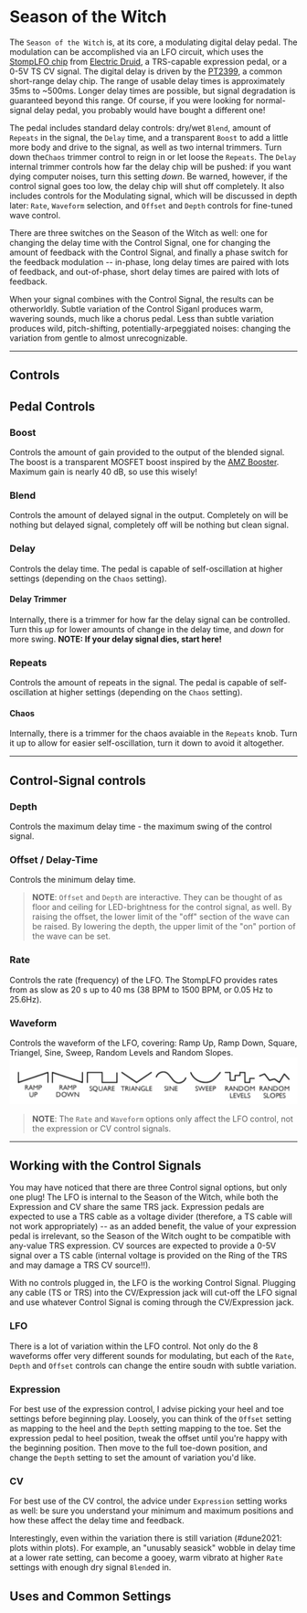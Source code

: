 # Season of the Witch

The `Season of the Witch` is, at its core, a modulating digital delay pedal. The modulation can be accomplished via an LFO circuit, which uses the [StompLFO chip](https://electricdruid.net/datasheets/STOMPLFODatasheet.pdf) from [Electric Druid](https://electricdruid.net/product/stomplfo/), a TRS-capable expression pedal, or a 0-5V TS CV signal. The digital delay is driven by the [PT2399](https://www.electrosmash.com/pt2399-analysis), a common short-range delay chip. The range of usable delay times is approximately 35ms to ~500ms. Longer delay times are possible, but signal degradation is guaranteed beyond this range. Of course, if you were looking for normal-signal delay pedal, you probably would have bought a different one! 

The pedal includes standard delay controls: dry/wet `Blend`, amount of `Repeats` in the signal, the `Delay` time,  and a transparent `Boost` to add a little more body and drive to the signal, as well as two internal trimmers. Turn down the`Chaos` trimmer control to reign in or let loose the `Repeats`. The `Delay` internal trimmer controls how far the delay chip will be pushed: if you want dying computer noises, turn this setting _down_. Be warned, however, if the control signal goes too low, the delay chip will shut off completely. It also includes controls for the Modulating signal, which will be discussed in depth later: `Rate`, `Waveform` selection, and `Offset` and `Depth` controls for fine-tuned wave control.

There are three switches on the Season of the Witch as well: one for changing the delay time with the Control Signal, one for changing the amount of feedback with the Control Signal, and finally a phase switch for the feedback modulation -- in-phase, long delay times are paired with lots of feedback, and out-of-phase, short delay times are paired with lots of feedback.

When your signal combines with the Control Signal, the results can be otherworldly. Subtle variation of the Control Siganl produces warm, wavering sounds, much like a chorus pedal. Less than subtle variation produces wild, pitch-shifting, potentially-arpeggiated noises: changing the variation from gentle to almost unrecognizable.

---

## Controls

## Pedal Controls	

### Boost
Controls the amount of gain provided to the output of the blended signal. The boost is a transparent MOSFET boost inspired by the [AMZ Booster](http://www.muzique.com/schem/mosfet.htm). Maximum gain is nearly 40 dB, so use this wisely!

### Blend
Controls the amount of delayed signal in the output. Completely on will be nothing but delayed signal, completely off will be nothing but clean signal.

### Delay
Controls the delay time. The pedal is capable of self-oscillation at higher settings (depending on the `Chaos` setting).

#### Delay Trimmer
Internally, there is a trimmer for how far the delay signal can be controlled. Turn this _up_ for lower amounts of change in the delay time, and _down_ for more swing. **NOTE: If your delay signal dies, start here!**

### Repeats
Controls the amount of repeats in the signal. The pedal is capable of self-oscillation at higher settings (depending on the `Chaos` setting).

#### Chaos
Internally, there is a trimmer for the chaos avaiable in the `Repeats` knob. Turn it up to allow for easier self-oscillation, turn it down to avoid it altogether.

---

## Control-Signal controls

### Depth
Controls the maximum delay time - the maximum swing of the control signal.

### Offset / Delay-Time
Controls the minimum delay time.

> **NOTE**: `Offset` and `Depth` are interactive. They can be thought of as floor and ceiling for LED-brightness for the control signal, as well. By raising the offset, the lower limit of the "off" section of the wave can be raised. By lowering the depth, the upper limit of the "on" portion of the wave can be set.

### Rate
Controls the rate (frequency) of the LFO. The StompLFO provides rates from as slow as 20 s up to 40 ms (38 BPM to 1500 BPM, or 0.05 Hz to 25.6Hz).

### Waveform
Controls the waveform of the LFO, covering: Ramp Up, Ramp Down, Square, Triangel, Sine, Sweep, Random Levels and Random Slopes.
![Waveforms Ramp Up, Ramp Down, Square, Triangel, Sine, Sweep, Random Levels and Random Slopes](waveforms.png)

> **NOTE**: The `Rate` and `Waveform`  options only affect the LFO control, not the expression or CV control signals.

--- 

## Working with the Control Signals

You may have noticed that there are three Control signal options, but only one plug! The LFO is internal to the Season of the Witch, while both the Expression and CV share the same TRS jack. Expression pedals are expected to use a TRS cable as a voltage divider (therefore, a TS cable will not work appropriately) -- as an added benefit, the value of your expression pedal is irrelevant, so the Season of the Witch ought to be compatible with any-value TRS expression. CV sources are expected to provide a 0-5V signal over a TS cable (internal voltage is provided on the Ring of the TRS and may damage a TRS CV source!!).

With no controls plugged in, the LFO is the working Control Signal. Plugging any cable (TS or TRS) into the CV/Expression jack will cut-off the LFO signal and use whatever Control Signal is coming through the CV/Expression jack.

### LFO
There is a lot of variation within the LFO control. Not only do the 8 waveforms offer very different sounds for modulating, but each of the `Rate`, `Depth` and `Offset` controls can change the entire soudn with subtle variation. 

### Expression
For best use of the expression control, I advise picking your heel and toe settings before beginning play. Loosely, you can think of the `Offset` setting as mapping to the heel and the `Depth` setting mapping to the toe. Set the expression pedal to heel position, tweak the offset until you're happy with the beginning position. Then move to the full toe-down position, and change the `Depth` setting to set the amount of variation you'd like.

### CV
For best use of the CV control, the advice under `Expression` setting works as well: be sure you understand your minimum and maximum positions and how these affect the delay time and feedback. 

Interestingly, even within the variation there is still variation (#dune2021: plots within plots). For example, an "unusably seasick" wobble in delay time at a lower rate setting, can become a gooey, warm vibrato at higher `Rate` settings with enough dry signal `Blend`ed in.

## Uses and Common Settings
